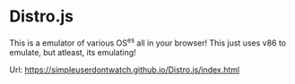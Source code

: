# Distro.js
This is a emulator of various OS<sup>es</sup> all in your browser! This just uses v86 to emulate, but atleast, its emulating!

Url: https://simpleuserdontwatch.github.io/Distro.js/index.html
